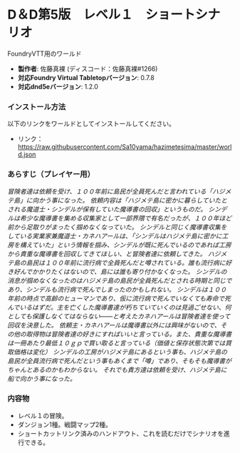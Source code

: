 # D＆D第5版　レベル１　ショートシナリオ
FoundryVTT用のワールド

* **製作者**: 佐藤真裸 (ディスコード：佐藤真裸#1266)
* **対応Foundry Virtual Tabletopバージョン**: 0.7.8
* **対応dnd5eバージョン**: 1.2.0

### インストール方法

以下のリンクをワールドとしてインストールしてください。

* リンク：https://raw.githubusercontent.com/Sa10yama/hazimetesima/master/world.json

### あらすじ（プレイヤー用）
*冒険者達は依頼を受け、１００年前に島民が全員死んだと言われている「ハジメテ島」に向かう事になった。*
*依頼内容は「ハジメテ島に密かに暮らしていたとされる魔道士・シンデルが保有していた魔導書の回収」というものだ。*
*シンデルは希少な魔導書を集める収集家として一部界隈で有名だったが、１００年ほど前から足取りがまったく掴めなくなっていた。*
*シンデルと同じく魔導書収集をしている実業家兼魔道士・カネハアールは、「シンデルはハジメテ島に密かに工房を構えていた」という情報を掴み、シンデルが既に死んでいるのであれば工房から貴重な魔導書を回収してきてほしい、と冒険者達に依頼してきた。*
*ハジメテ島の島民は１００年前に流行病で全員死んだと噂されている。誰も流行病に好き好んでかかりたくはないので、島には誰も寄り付かなくなった。*
*シンデルの消息が掴めなくなったのはハジメテ島の島民が全員死んだとされる時期と同じであり、シンデルも流行病で死んでしまったのかもしれない。*
*シンデルは１００年前の時点で高齢のヒューマンであり、仮に流行病で死んでいなくても寿命で死んでいるはずだ。主を亡くした魔導書達が朽ちていていくのは見過ごせない、何としても保護しなくてはならない――と考えたカネハアールは冒険者達を使って回収を決意した。*
*依頼主・カネハアールは魔導書以外には興味がないので、その他の取得物は冒険者達の好きにすればいいと言っている。また、貴重な魔導書は一冊あたり最低１０ｇｐで買い取ると言っている（価値と保存状態次第では買取価格は変化）*
*シンデルの工房がハジメテ島にあるという事も、ハジメテ島の島民が全員流行病で死んだという事もあくまで「噂」であり、そもそも魔導書がちゃんとあるのかもわからない。*
*それでも貴方達は依頼を受け、ハジメテ島に船で向かう事になった。*

### 内容物
* レベル１の冒険。
* ダンジョン1種。戦闘マップ2種。
* ショートカットリンク済みのハンドアウト、これを読むだけでシナリオを進行できる。

